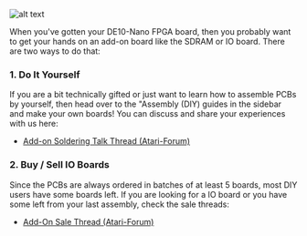 
![alt text](https://image.ibb.co/g7tSuF/Do_It_Yourself.png)

When you've gotten your DE10-Nano FPGA board, then you probably want to get your hands on an add-on board like the SDRAM or IO board. There are two ways to do that:

### 1. Do It Yourself

If you are a bit technically gifted or just want to learn how to assemble PCBs by yourself, then head over to the "Assembly (DIY) guides in the sidebar and make your own boards! You can discuss and share your experiences with us here:
* [Add-on Soldering Talk Thread (Atari-Forum)](http://www.atari-forum.com/viewtopic.php?f=117&t=32232)

### 2. Buy / Sell IO Boards
Since the PCBs are always ordered in batches of at least 5 boards, most DIY users have some boards left. If you are looking for a IO board or you have some left from your last assembly, check the sale threads:
  * [Add-On Sale Thread (Atari-Forum)](http://www.atari-forum.com/viewtopic.php?f=117&t=32121)
